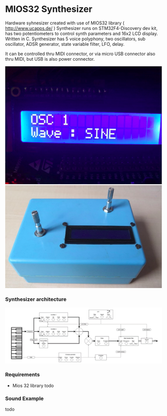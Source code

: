# MIOS32 Synthesizer #

Hardware syhnesizer created with use of MIOS32 library ( http://www.ucapps.de/ ) Synthesizer runs on STM32F4-Discovery dev kit, has two potentiometers to control synth parameters and 16x2 LCD display. Written in C. Synthesizer has 5 voice polyphony, two oscillators, sub oscillator, ADSR generator, state variable filter, LFO, delay.

It can be controlled thru MIDI connector, or via micro USB connector also thru MIDI, but USB is also power connector.

![alt text](https://github.com/m-trinacty/Mios32_Synthesizer/blob/main/lcd.png?raw=true)
![alt text](https://github.com/m-trinacty/Mios32_Synthesizer/blob/main/box.png?raw=true)
### Synthesizer architecture ###
![alt text](https://github.com/m-trinacty/Mios32_Synthesizer/blob/main/architecture.png?raw=true)

### Requirements ###
* Mios 32 library
todo
### Sound Example ###
todo

